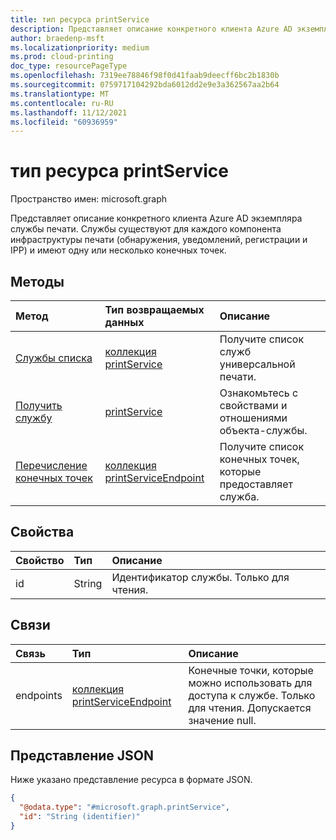 ```yaml
---
title: тип ресурса printService
description: Представляет описание конкретного клиента Azure AD экземпляра службы печати. Службы существуют для каждого компонента инфраструктуры печати (например, обнаружения, уведомления, регистрации и IPP) и имеют одну или несколько конечных точек.
author: braedenp-msft
ms.localizationpriority: medium
ms.prod: cloud-printing
doc_type: resourcePageType
ms.openlocfilehash: 7319ee78846f98f0d41faab9deecff6bc2b1830b
ms.sourcegitcommit: 0759717104292bda6012dd2e9e3a362567aa2b64
ms.translationtype: MT
ms.contentlocale: ru-RU
ms.lasthandoff: 11/12/2021
ms.locfileid: "60936959"
---
```

# <a name="printservice-resource-type"></a>тип ресурса printService

Пространство имен: microsoft.graph

Представляет описание конкретного клиента Azure AD экземпляра службы печати. Службы существуют для каждого компонента инфраструктуры печати (обнаружения, уведомлений, регистрации и IPP) и имеют одну или несколько конечных точек.

## <a name="methods"></a>Методы
|Метод|Тип возвращаемых данных|Описание|
|:---|:---|:---|
| [Службы списка](../api/print-list-services.md) | [коллекция printService](printservice.md) | Получите список служб универсальной печати. |
| [Получить службу](../api/printservice-get.md) | [printService](printservice.md) | Ознакомьтесь с свойствами и отношениями объекта-службы. |
| [Перечисление конечных точек](../api/printservice-list-endpoints.md) | [коллекция printServiceEndpoint](printserviceendpoint.md) | Получите список конечных точек, которые предоставляет служба. |

## <a name="properties"></a>Свойства
|Свойство|Тип|Описание|
|:---|:---|:---|
|id|String|Идентификатор службы. Только для чтения.|

## <a name="relationships"></a>Связи
|Связь|Тип|Описание|
|:---|:---|:---|
|endpoints|[коллекция printServiceEndpoint](printserviceendpoint.md)| Конечные точки, которые можно использовать для доступа к службе. Только для чтения. Допускается значение null.|

## <a name="json-representation"></a>Представление JSON
Ниже указано представление ресурса в формате JSON.
<!-- {
  "blockType": "resource",
  "keyProperty": "id",
  "@odata.type": "microsoft.graph.printService",
  "openType": false
}
-->
``` json
{
  "@odata.type": "#microsoft.graph.printService",
  "id": "String (identifier)"
}
```

